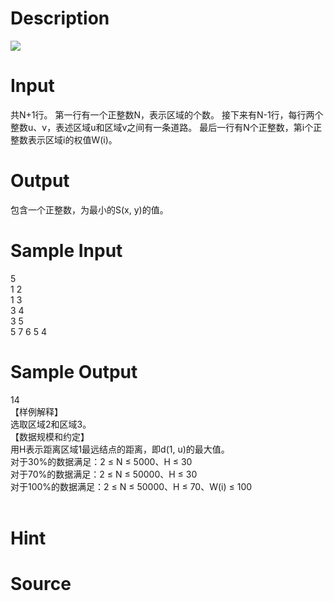 
# Description

<div class="content"> <img border="0" src="source/bzoj/2103/img/aHR0cHM6Ly9seWRzeS5jb20vSnVkZ2VPbmxpbmUvaW1hZ2VzLzIxMDMuanBn.jpg"/> 
</div>

# Input

<div class="content">共N+1行。
第一行有一个正整数N，表示区域的个数。
接下来有N-1行，每行两个整数u、v，表述区域u和区域v之间有一条道路。
最后一行有N个正整数，第i个正整数表示区域i的权值W(i)。
</div>

# Output

<div class="content">包含一个正整数，为最小的S(x, y)的值。
</div>

# Sample Input

<div class="content"><span class="sampledata">5<br/>
1 2<br/>
1 3<br/>
3 4<br/>
3 5<br/>
5 7 6 5 4	</span></div>

# Sample Output

<div class="content"><span class="sampledata">14<br/>
【样例解释】<br/>
选取区域2和区域3。<br/>
【数据规模和约定】<br/>
用H表示距离区域1最远结点的距离，即d(1, u)的最大值。<br/>
对于30%的数据满足：2 ≤ N ≤ 5000、H ≤ 30<br/>
对于70%的数据满足：2 ≤ N ≤ 50000、H ≤ 30<br/>
对于100%的数据满足：2 ≤ N ≤ 50000、H ≤ 70、W(i) ≤ 100<br/>
<br/>
</span></div>

# Hint

<div class="content"><p></p></div>

# Source

<div class="content"><p><a href="problemset.php?search="></a></p></div>

